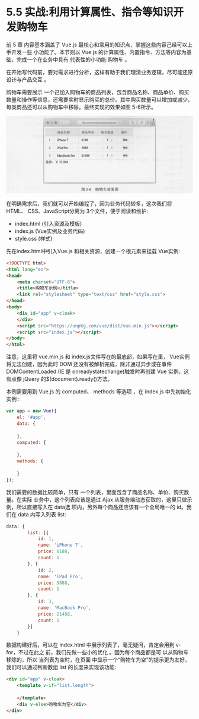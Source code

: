 # 5.5 实战:利用计算属性、指令等知识开发购物车

前 5 章 内容基本涵盖了 Vue.js 最核心和常用的知识点，掌握这些内容己经可以上手开发一些 小功能了。本节则以 Vue.js 的计算属性、内置指令、方法等内容为基础，完成一个在业务中具有 代表性的小功能:购物车 。

在开始写代码前，要对需求进行分析，这样有助于我们理清业务逻辑，尽可能还原设计与产品交互 。

购物车需要展示 一个己加入购物车的商品列表，包含商品名称、商品单价、购买数量和操作等信息，还需要实时显示购买的总价。其中购买数量可以增加或减少，每类商品还可以从购物车中移除。最终实现的效果如图 5-6所示。

![图5-6](./resources/images/IMG5-6.png)

在明确需求后，我们就可以开始编程了，因为业务代码较多，这次我们将 HTML、 CSS、JavaScript分离为 3个文件，便于阅读和维护:

- index.html (引入资源及模板)
- index.js (Vue实例及业务代码)
- style.css (样式)

先在index.html中引入Vue.js 和相关资源，创建一个根元素来挂载 Vue实例:

```html
<!DOCTYPE html>
<html lang="en">
<head>
    <meta charset="UTF-8">
    <title>购物车示例</title>
    <link rel="stylesheet" type="text/css" href="style.css">
</head>
<body>
    <div id="app" v-cloak>
    </div>
    <script src="https://unpkg.com/vue/dist/vue.min.js"></script>
    <script src="index.js"></script>
</body>
</html>
```

注意，这里将 vue.min.js 和 index.js文件写在<body>的最底部，如果写在<head>里， Vue实例 将无法创建，因为此时 DOM 还没有被解析完成，除非通过异步或在事件 DOMContentLoaded (IE 是 onreadystatechange)触发时再创建 Vue 实例，这有点像 jQuery 的$(document).ready()方法。

本例需要用到 Vue.js 的 computed、 methods 等选项 ，在 index.js 中先初始化 实例 :

```javascript
var app = new Vue({
    el: '#app',
    data: {
        
    },
    computed: {
        
    },
    methods: {
        
    }
});
```

我们需要的数据比较简单，只有 一个列表，里面包含了商品名称、单价、购买数量。在实际 业务中，这个列表应该是通过 Ajax 从服务端动态获取的，这里只做示例，所以直接写入在 data选 项内，另外每个商品还应该有一个全局唯一的 id。我们在 data 内写入列表 list:

```javascript
data: {
        list: [{
            id: 1,
            name: 'iPhone 7',
            price: 6188,
            count: 1
        }, {
            id: 2,
            name: 'iPad Pro',
            price: 5888,
            count: 1
        }, {
            id: 3,
            name: 'MacBook Pro',
            price: 21488,
            count: 1
        }]
    }
```

数据构建好后，可以在 index.html 中展示列表了，毫无疑问，肯定会用到 v-for，不过在此之 前，我们先做一些小的优化 。因为每个商品都是可 以从购物车移除的，所以 当列表为空时，在页面 中显示一个“购物车为空”的提示更为友好，我们可以通过判断数组 list 的长度来实现该功能:

```html
<div id="app" v-cloak>
    <template v-if="list.length">

    </template>
    <div v-else>购物车为空</div>
</div>
```

<template>里的代码分两部分， 一部分是商品列表信息 ，我们用表格 table 来展现:另 一部分 就是带有千位分隔符的商品总价(每隔三位数加进一个逗号〉。这部分代码如下:

```html
<template v-if="list.length">
    <table>
        <thead>
        <tr>
            <th></th>
            <th>商品名称</th>
            <th>商品单价</th>
            <th>购买数量</th>
            <th>操作</th>
        </tr>
        </thead>
        <tbody>
        </tbody>
    </table>
    <div>总价: ¥ {{ totalPrice }}</div>
</template>
```

总价 totalPrice 是依赖于商品列表而动态变化的，所以我们用计算属性来实现，顺便将结果转 换为带有“千位分隔符”的数字，在 index.js 的 computed 选项内写入:

```javascript
computed: {
        totalPrice: function () {
            var total = 0;
            for (var i = 0; i < this.list.length; i++) {
                var item = this.list[i];
                total += item.price * item.count;
            }
            return total.toString().replace(/\B(?=(\d{3})+$)/g,',');
        }
    }
```

这段代码难点在于千位分隔符的转换，读者可以查阅正则匹配的相关内容后尝试了解 replace() 的正则含义。

最后就剩下商品列表的渲染和相关的几个操作了。先在<tbody>内把数组 list用 v-for指令循环 出来:

```html
<tbody>
    <tr v-for="(item, index) in list">
        <td>{{ index + 1 }}</td>
        <td>{{ item.name }}</td>
        <td>{{ item.price }}</td>
        <td>
            <button
                    @click="handleReduce(index)"
                    :disabled="item.count === 1">-</button>
            {{ item.count }}
            <button @click="handleAdd(index)">+</button>
        </td>
        <td>
            <button @click="handleRemove(index)">移除</button>
        </td>
    </tr>
</tbody>
```

商品序号、名称、单价、数量都是直接使用插值来完成的，在第 4列的两个按钮<button>用于增/减购买数量，分别绑定了两个方法handleReduce和handleAdd，参数都是当前商品在数组 list中的索引。很多时候， 二个元素上会同时使用多个特性(尤其是在组件中使用 props 传递数据时) ，写在一行代码较长，不便阅读，所以建议特性过多时 ， 将每个特性都单独写为一行，比如第一个<button>中使用了 v-bind和 v-on 两个指令(这里都用的语法糖写法〉。每件商品购买数量最少是l 件，所以当 count 为 1 时，不允许再继续减少，所以这里给<button>动态绑定了 disabled 特性来 禁用按钮。

在 index.js 中继续完成剩余的 3 个方法 :

```javascript
methods: {
        handleReduce: function (index) {
            if (this.list[index].count === 1) return;
            this.list[index].count--;
        },
        handleAdd: function (index) {
            this.list[index].count++;
        },
        handleRemove: function (index) {
            this.list.splice(index, 1);
        }
    }
```

这 3 个方法都是直接对数组 list 的操作， 没有太复杂的逻辑。需要说明的是， 虽然在 button 上己经绑定了 disabled特性， 但是在 handleReduce方法内又判断了一遍，这是因为在某些时候， 可 能不一定会用button元素，也可能是div、 span等，给它们增加disabled是没有任何作用的，所以 安全起见，在业务逻辑中再判断一次，避免因修改 HTML模板后出现 bug。

以下是购物车示例的完整代码:

index.html

```html
<!DOCTYPE html>
<html lang="en">
<head>
    <meta charset="UTF-8">
    <title>购物车示例</title>
    <link rel="stylesheet" type="text/css" href="style.css">
</head>
<body>
<div id="app" v-cloak>
    <template v-if="list.length">
        <table>
            <thead>
            <tr>
                <th></th>
                <th>商品名称</th>
                <th>商品单价</th>
                <th>购买数量</th>
                <th>操作</th>
            </tr>
            </thead>
            <tbody>
            <tr v-for="(item, index) in list">
                <td>{{ index + 1 }}</td>
                <td>{{ item.name }}</td>
                <td>{{ item.price }}</td>
                <td>
                    <button
                            @click="handleReduce(index)"
                            :disabled="item.count === 1">-
                    </button>
                    {{ item.count }}
                    <button @click="handleAdd(index)">+</button>
                </td>
                <td>
                    <button @click="handleRemove(index)">移除</button>
                </td>
            </tr>
            </tbody>
        </table>
        <div>总价: ¥ {{ totalPrice }}</div>
    </template>
    <div v-else>购物车为空</div>
</div>
<script src="https://unpkg.com/vue/dist/vue.min.js"></script>
<script src="index.js"></script>
</body>
</html>
```

index.js

```javascript
var app = new Vue({
    el: '#app',
    data: {
        list: [{
            id: 1,
            name: 'iPhone 7',
            price: 6188,
            count: 1
        }, {
            id: 2,
            name: 'iPad Pro',
            price: 5888,
            count: 1
        }, {
            id: 3,
            name: 'MacBook Pro',
            price: 21488,
            count: 1
        }]
    },
    computed: {
        totalPrice: function () {
            var total = 0;
            for (var i = 0; i < this.list.length; i++) {
                var item = this.list[i];
                total += item.price * item.count;
            }
            return total.toString().replace(/\B(?=(\d{3})+$)/g, ',');
        }
    },
    methods: {
        handleReduce: function (index) {
            if (this.list[index].count === 1) return;
            this.list[index].count--;
        },
        handleAdd: function (index) {
            this.list[index].count++;
        },
        handleRemove: function (index) {
            this.list.splice(index, 1);
        }
    }
});
```

style.css

```css
[v-cloak] {
    display: none;
}

table {
    border: 1px solid #e9e9e9;
    border-collapse: collapse;
    border-spacing: 0;
    empty-cells: show;
}

th, td {
    padding: 8px 16px;
    border: 1px solid #e9e9e9;
    text-align: left;
}

th {
    background: #f7f7f7;
    color: #5c6b77;
    font-weight: 600;
    white-space: nowrap;
}
```

练习 1: 在当前示例基础上扩展商品列表 ，新增一项是否选中该商品的功能，总价变为只计算 选中商品的总价 ， 同时提供一个全选的按钮。

练习 2: 将商品列表 list 改为一个二维数组来实现商品的分类 ，比如可分为“电子产品” “生活用品”和“果蔬”， 同类商品聚合在一起。提示，你可能会用到两次v-for。